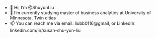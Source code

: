 - 👋 Hi, I’m @ShuyunLiu
- 👀 I’m currently studying master of business analytics at University of Minnesota, Twin cities
- 📫 You can reach me via email: liubb0116@gmail, or LinkedIn: linkedin.com/in/susan-shu-yun-liu

<!---
ShuyunLiu/ShuyunLiu is a ✨ special ✨ repository because its `README.md` (this file) appears on your GitHub profile.
You can click the Preview link to take a look at your changes.
--->
